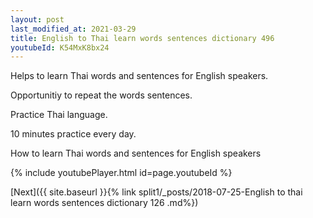 ```yaml
---
layout: post
last_modified_at: 2021-03-29
title: English to Thai learn words sentences dictionary 496 
youtubeId: K54MxK8bx24
---
```

 
 
Helps to learn Thai words and sentences for English speakers.

Opportunitiy to repeat the words sentences. 

Practice Thai language. 
 
10 minutes practice every day. 
 
How to learn Thai words and sentences for English speakers 
 
{% include youtubePlayer.html id=page.youtubeId %}
 
 
[Next]({{ site.baseurl }}{% link  split1/_posts/2018-07-25-English to thai learn words sentences dictionary 126 .md%})
 
